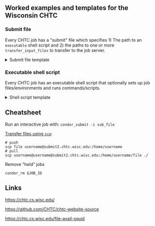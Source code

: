 ## Worked examples and templates for the Wisconsin CHTC

### Submit file

Every CHTC job has a "submit" file which specifies 1) The path to an `executable` shell script and 2) the paths to one or more `transfer_input_files` to transfer to the job server.

<details>
<summary>Submit file template</summary>

```
# template.sub
# starter submit file for CHTC jobs

universe = vanilla
log = job_$(Cluster).log
error = job_$(Cluster)_$(Process).err
output = job_$(Cluster)_$(Process).out

executable = 
arguments = 

should_transfer_files = YES
when_to_transfer_output = ON_EXIT
transfer_input_files = 

request_cpus = 1
request_memory = 1GB
request_disk = 1GB

queue 1
```

</details>

### Executable shell script

Every CHTC job has an executable shell script that optionally sets up job files/environments and runs commands/scripts.

<details>
<summary>Shell script template</summary>

```
#!/bin/bash

# setup job files/environments
tar -xzf jobfiles.tar.gz

# run an R/python/other script
python jobscript.py
```

</details>

## Cheatsheet

Run an interactive job with: `condor_submit -i sub_file`

[Transfer files using `scp`](https://chtc.cs.wisc.edu/connecting.shtml): 

```shell
# push
scp file username@submit2.chtc.wisc.edu:/home/username
# pull
scp username@username@submit2.chtc.wisc.edu:/home/username/file ./
```

Remove "held" jobs

```shell
condor_rm $JOB_ID
```

## Links

https://chtc.cs.wisc.edu/

https://github.com/CHTC/chtc-website-source

https://chtc.cs.wisc.edu/file-avail-squid
